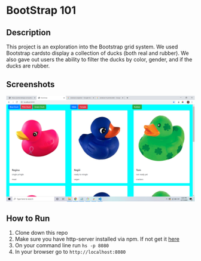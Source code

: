 # BootStrap 101

## Description

This project is an exploration into the Bootstrap grid system.
We used Bootstrap cardsto display a collection of ducks (both real and rubber).
We also gave out users the ability to filter the ducks by color,
gender, and if the ducks are rubber.

## Screenshots

![Main Screen](./Screenshots/shot1.png)

## How to Run

1. Clone down this repo
1. Make sure you have http-server installed via npm. If not get it
   [here](https://www.npmjs.com/package/http-server)
1. On your command line run `hs -p 8080`
1. In your browser go to `http://localhost:8080`
